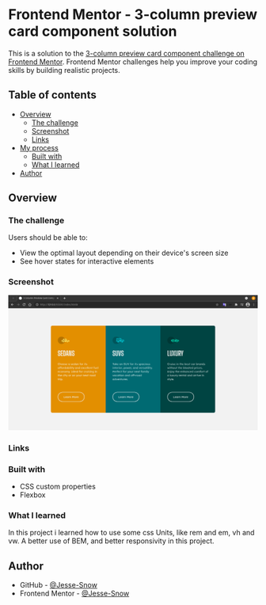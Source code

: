 # Frontend Mentor - 3-column preview card component solution

This is a solution to the [3-column preview card component challenge on Frontend Mentor](https://www.frontendmentor.io/challenges/3column-preview-card-component-pH92eAR2-). Frontend Mentor challenges help you improve your coding skills by building realistic projects. 

## Table of contents

- [Overview](#overview)
  - [The challenge](#the-challenge)
  - [Screenshot](#screenshot)
  - [Links](#links)
- [My process](#my-process)
  - [Built with](#built-with)
  - [What I learned](#what-i-learned)
- [Author](#author)

## Overview

### The challenge

Users should be able to:

- View the optimal layout depending on their device's screen size
- See hover states for interactive elements

### Screenshot

![](./screenshot.png)


### Links

<!-- Missing URL preview  -->

### Built with

- CSS custom properties
- Flexbox

### What I learned

In this project i learned how to use some css Units, like rem and em, vh and vw. 
A better use of BEM, and better responsivity in this project.  

## Author

- GitHub - [@Jesse-Snow](https://github.com/Jesse-Snow)
- Frontend Mentor - [@Jesse-Snow](https://www.frontendmentor.io/profile/Jesse-Snow)

